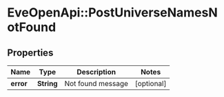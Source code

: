 # EveOpenApi::PostUniverseNamesNotFound

## Properties
Name | Type | Description | Notes
------------ | ------------- | ------------- | -------------
**error** | **String** | Not found message | [optional] 


